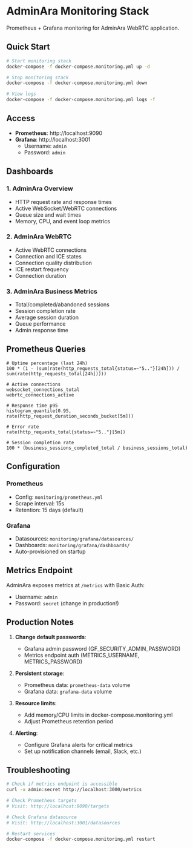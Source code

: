 # AdminAra Monitoring Stack

Prometheus + Grafana monitoring for AdminAra WebRTC application.

## Quick Start

```bash
# Start monitoring stack
docker-compose -f docker-compose.monitoring.yml up -d

# Stop monitoring stack
docker-compose -f docker-compose.monitoring.yml down

# View logs
docker-compose -f docker-compose.monitoring.yml logs -f
```

## Access

- **Prometheus**: http://localhost:9090
- **Grafana**: http://localhost:3001
  - Username: `admin`
  - Password: `admin`

## Dashboards

### 1. AdminAra Overview
- HTTP request rate and response times
- Active WebSocket/WebRTC connections
- Queue size and wait times
- Memory, CPU, and event loop metrics

### 2. AdminAra WebRTC
- Active WebRTC connections
- Connection and ICE states
- Connection quality distribution
- ICE restart frequency
- Connection duration

### 3. AdminAra Business Metrics
- Total/completed/abandoned sessions
- Session completion rate
- Average session duration
- Queue performance
- Admin response time

## Prometheus Queries

```promql
# Uptime percentage (last 24h)
100 * (1 - (sum(rate(http_requests_total{status=~"5.."}[24h])) / sum(rate(http_requests_total[24h]))))

# Active connections
websocket_connections_total
webrtc_connections_active

# Response time p95
histogram_quantile(0.95, rate(http_request_duration_seconds_bucket[5m]))

# Error rate
rate(http_requests_total{status=~"5.."}[5m])

# Session completion rate
100 * (business_sessions_completed_total / business_sessions_total)
```

## Configuration

### Prometheus
- Config: `monitoring/prometheus.yml`
- Scrape interval: 15s
- Retention: 15 days (default)

### Grafana
- Datasources: `monitoring/grafana/datasources/`
- Dashboards: `monitoring/grafana/dashboards/`
- Auto-provisioned on startup

## Metrics Endpoint

AdminAra exposes metrics at `/metrics` with Basic Auth:
- Username: `admin`
- Password: `secret` (change in production!)

## Production Notes

1. **Change default passwords**:
   - Grafana admin password (GF_SECURITY_ADMIN_PASSWORD)
   - Metrics endpoint auth (METRICS_USERNAME, METRICS_PASSWORD)

2. **Persistent storage**:
   - Prometheus data: `prometheus-data` volume
   - Grafana data: `grafana-data` volume

3. **Resource limits**:
   - Add memory/CPU limits in docker-compose.monitoring.yml
   - Adjust Prometheus retention period

4. **Alerting**:
   - Configure Grafana alerts for critical metrics
   - Set up notification channels (email, Slack, etc.)

## Troubleshooting

```bash
# Check if metrics endpoint is accessible
curl -u admin:secret http://localhost:3000/metrics

# Check Prometheus targets
# Visit: http://localhost:9090/targets

# Check Grafana datasource
# Visit: http://localhost:3001/datasources

# Restart services
docker-compose -f docker-compose.monitoring.yml restart
```
